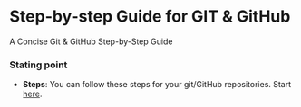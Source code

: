 # Step-by-step Guide for GIT & GitHub
A Concise Git &amp; GitHub Step-by-Step Guide

### Stating point
- **Steps**: You can follow these steps for your git/GitHub repositories. Start [here](hhttps://github.com/marcfreir/step-by-step-guide-for-GIT/blob/main/STEPS.md).
